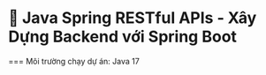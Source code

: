# 🚀 Java Spring RESTful APIs - Xây Dựng Backend với Spring Boot

===
Môi trường chạy dự án: Java 17

